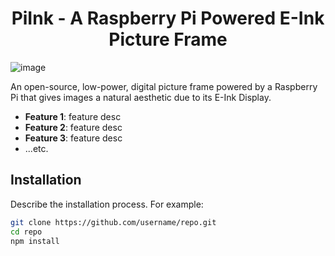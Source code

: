 #

<h1 align="center">PiInk - A Raspberry Pi Powered E-Ink Picture Frame </h1>

![image](https://github.com/tlstommy/PiInk/assets/36305669/626a897f-e623-4cc2-a8d9-015e7bd3f8fa)

An open-source, low-power, digital picture frame powered by a Raspberry Pi that gives images a natural aesthetic due to its E-Ink Display.

- **Feature 1**: feature desc
- **Feature 2**: feature desc
- **Feature 3**: feature desc
- ...etc.

## Installation

Describe the installation process. For example:

```bash
git clone https://github.com/username/repo.git
cd repo
npm install
